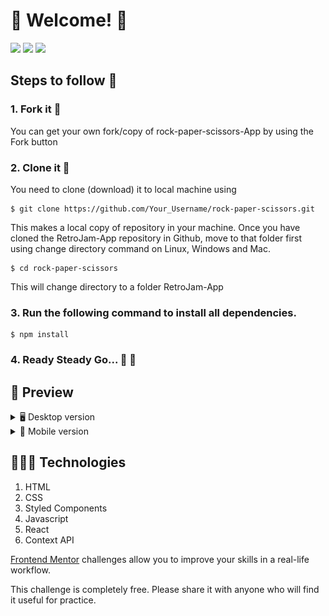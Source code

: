 # 👋 Welcome! 👋

![](https://img.shields.io/github/license/jcarlos0511/rock-paper-scissors?style=for-the-badge)
![](https://img.shields.io/github/stars/jcarlos0511/rock-paper-scissors?style=for-the-badge)
![](https://img.shields.io/github/forks/jcarlos0511/rock-paper-scissors?style=for-the-badge)

## Steps to follow 📜

### 1. Fork it 🍴

You can get your own fork/copy of rock-paper-scissors-App by using the Fork button

### 2. Clone it 👥

You need to clone (download) it to local machine using

```
$ git clone https://github.com/Your_Username/rock-paper-scissors.git
```

This makes a local copy of repository in your machine.
Once you have cloned the RetroJam-App repository in Github, move to that folder first using change directory command on Linux, Windows and Mac.

```
$ cd rock-paper-scissors
```

This will change directory to a folder RetroJam-App

### 3. Run the following command to install all dependencies.

```
$ npm install
```

### 4. Ready Steady Go... 🐢 🐇

## 🎨 Preview

<details>
    <summary>🖥 Desktop version</summary>
    
![](public/images/desktop-preview.jpg)

</details>

<details>
    <summary>📱 Mobile version</summary>

![](public/images/mobile-step-1.jpg)

![](public/images/mobile-step-2.jpg)

![](public/images/mobile-step-3.jpg)

![](public/images/mobile-rules-modal.jpg)

</details>

## 👩🏻‍💻 Technologies

1. HTML
2. CSS
3. Styled Components
4. Javascript
5. React
6. Context API

[Frontend Mentor](https://www.frontendmentor.io) challenges allow you to improve your skills in a real-life workflow.

This challenge is completely free. Please share it with anyone who will find it useful for practice.
